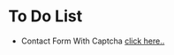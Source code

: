# To Do List

* Contact Form With Captcha [click here..](https://satyamrai0510.github.io/code_clause/todo_list/)
